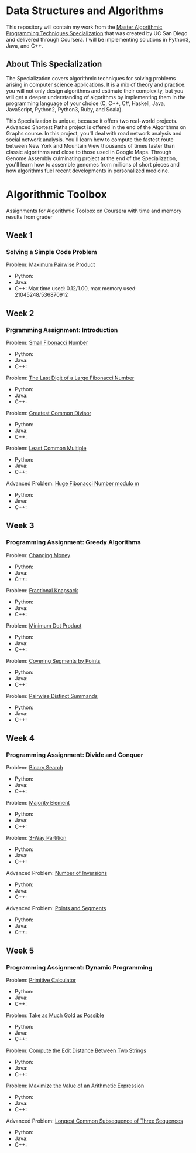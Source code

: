 
# Data Structures and Algorithms

This repository will contain my work from the [Master Algorithmic Programming Techniques Specialization](https://www.coursera.org/specializations/data-structures-algorithms) that was created by UC San Diego and delivered through Coursera. I will be implementing solutions in Python3, Java, and C++.

## About This Specialization

The Specialization covers algorithmic techniques for solving problems arising in computer science applications. It is a mix of theory and practice: you will not only design algorithms and estimate their complexity, but you will get a deeper understanding of algorithms by implementing them in the programming language of your choice (C, C++, C#, Haskell, Java, JavaScript, Python2, Python3, Ruby, and Scala).

This Specialization is unique, because it offers two real-world projects. Advanced Shortest Paths project is offered in the end of the Algorithms on Graphs course. In this project, you'll deal with road network analysis and social network analysis. You'll learn how to compute the fastest route between New York and Mountain View thousands of times faster than classic algorithms and close to those used in Google Maps. Through Genome Assembly culminating project at the end of the Specialization, you'll learn how to assemble genomes from millions of short pieces and how algorithms fuel recent developments in personalized medicine.

# Algorithmic Toolbox
Assignments for Algorithmic Toolbox on Coursera with time and memory results from grader </br>

## Week 1
### Solving a Simple Code Problem
Problem: [Maximum Pairwise Product]()

* Python:
* Java:
* C++: Max time used: 0.12/1.00, max memory used: 21045248/536870912

## Week 2
###  Prgramming Assignment: Introduction
Problem: [Small Fibonacci Number]() </br>

* Python:
* Java:
* C++: 

Problem: [The Last Digit of a Large Fibonacci Number]() </br>

* Python:
* Java:
* C++: 

Problem: [Greatest Common Divisor]() </br>

* Python:
* Java:
* C++: 

Problem: [Least Common Multiple]() </br>

* Python:
* Java:
* C++: 

Advanced Problem: [Huge Fibonacci Number modulo m]() </br>

* Python:
* Java:
* C++: 

## Week 3
###  Programming Assignment: Greedy Algorithms
Problem: [Changing Money]() </br>

* Python:
* Java:
* C++:

Problem: [Fractional Knapsack]() </br>

* Python:
* Java:
* C++:

Problem: [Minimum Dot Product]() </br>

* Python:
* Java:
* C++:

Problem: [Covering Segments by Points]() </br>

* Python:
* Java:
* C++:

Problem: [Pairwise Distinct Summands]() </br>

* Python:
* Java:
* C++:

## Week 4
###  Programming Assignment: Divide and Conquer
Problem: [Binary Search]() </br>

* Python:
* Java:
* C++:

Problem: [Majority Element]() </br>

* Python:
* Java:
* C++:

Problem: [3-Way Partition]() </br>

* Python:
* Java:
* C++:

Advanced Problem: [Number of Inversions]() </br>

* Python:
* Java:
* C++:

Advanced Problem: [Points and Segments]() </br>

* Python:
* Java:
* C++:

## Week 5
### Programming Assignment: Dynamic Programming
Problem: [Primitive Calculator]() </br>

* Python:
* Java:
* C++:

Problem: [Take as Much Gold as Possible]() </br>

* Python:
* Java:
* C++:

Problem: [Compute the Edit Distance Between Two Strings]() </br>

* Python:
* Java:
* C++:

Problem: [Maximize the Value of an Arithmetic Expression]() </br>

* Python:
* Java:
* C++:

Advanced Problem: [Longest Common Subsequence of Three Sequences]() </br>

* Python:
* Java:
* C++:
